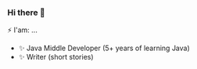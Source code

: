 ### Hi there 👋
⚡ I'am: ...
- ✨ Java Middle Developer (5+ years of learning Java)
- ✨ Writer (short stories)

